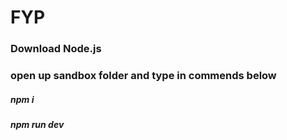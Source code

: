 # FYP

### Download Node.js

### open up sandbox folder and type in commends below

##### npm i
##### npm run dev
